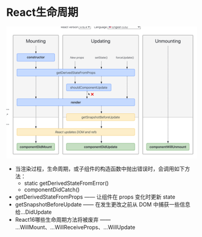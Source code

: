 # React生命周期

![React生命周期](../../media/lifecycles.png)

- 当渲染过程，生命周期，或子组件的构造函数中抛出错误时，会调用如下方法：
  - static getDerivedStateFromError()
  - componentDidCatch()
- getDerivedStateFromProps —— 让组件在 props 变化时更新 state
- getSnapshotBeforeUpdate —— 在发生更改之前从 DOM 中捕获一些信息给...DidUpdate
- React16哪些生命周期方法将被废弃 —— ...WillMount、...WillReceiveProps、...WillUpdate